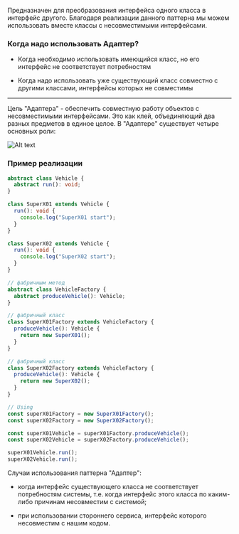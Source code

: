
Предназначен для преобразования интерфейса одного класса в интерфейс другого. Благодаря реализации данного паттерна мы можем использовать вместе классы с несовместимыми интерфейсами.

### Когда надо использовать Адаптер?

- Когда необходимо использовать имеющийся класс, но его интерфейс не соответствует потребностям

- Когда надо использовать уже существующий класс совместно с другими классами, интерфейсы которых не совместимы

<hr />

Цель "Адаптера" - обеспечить совместную работу объектов с несовместимыми интерфейсами. Это как клей, объединяющий два разных предметов в единое целое. В "Адаптере" существует четыре основных роли:

![Alt text](Адаптер%20~%20Adapter.png) 

### Пример реализации

```ts
abstract class Vehicle {
  abstract run(): void;
}

class SuperX01 extends Vehicle {
  run(): void {
    console.log("SuperX01 start");
  }
}

class SuperX02 extends Vehicle {
  run(): void {
    console.log("SuperX02 start");
  }
}

// фабричным метод
abstract class VehicleFactory {
  abstract produceVehicle(): Vehicle;
}

// фабричный класс
class SuperX01Factory extends VehicleFactory {
  produceVehicle(): Vehicle {
    return new SuperX01();
  }
}

// фабричный класс
class SuperX02Factory extends VehicleFactory {
  produceVehicle(): Vehicle {
    return new SuperX02();
  }
}

// Using
const superX01Factory = new SuperX01Factory();
const superX02Factory = new SuperX02Factory();

const superX01Vehicle = superX01Factory.produceVehicle();
const superX02Vehicle = superX02Factory.produceVehicle();

superX01Vehicle.run();
superX02Vehicle.run();
```

Случаи использования паттерна "Адаптер":

- когда интерфейс существующего класса не соответствует потребностям системы, т.е. когда интерфейс этого класса по каким-либо причинам несовместим с системой;

- при использовании стороннего сервиса, интерфейс которого несовместим с нашим кодом.
